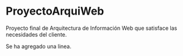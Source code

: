 # ProyectoArquiWeb
Proyecto final de Arquitectura de Información Web que satisface las necesidades del cliente.

Se ha agregado una linea.
